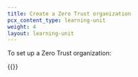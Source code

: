 ```yaml
---
title: Create a Zero Trust organization
pcx_content_type: learning-unit
weight: 4
layout: learning-unit
---
```


To set up a Zero Trust organization:

{{<render file=_choose-team-name.md productFolder="cloudflare-one">}}